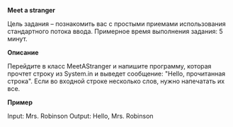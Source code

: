 **Meet a stranger**

Цель задания – познакомить вас с простыми приемами использования стандартного потока ввода.
Примерное время выполнения задания: 5 минут.

**Описание**

Перейдите в класс MeetAStranger и напишите программу, которая прочтет строку из System.in и выведет сообщение: "Hello, прочитанная строка".
Если во входной строке несколько слов, нужно напечатать их все.

**Пример**

Input: Mrs. Robinson
Output: Hello, Mrs. Robinson